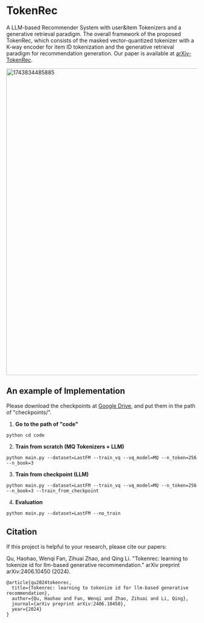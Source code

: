 # TokenRec
A LLM-based Recommender System with user&amp;item Tokenizers and a generative retrieval paradigm. The overall framework of the proposed TokenRec, which consists of the masked vector-quantized tokenizer with a K-way encoder for item ID tokenization and the generative retrieval paradigm for recommendation generation. Our paper is available at [arXiv-TokenRec](https://arxiv.org/pdf/2406.10450).

<img width="806" alt="1743834485885" src="https://github.com/user-attachments/assets/0256fa8e-ca35-41a2-abd6-75fedd4b0a20" />




## An example of Implementation

Please download the checkpoints at [Google Drive](https://drive.google.com/drive/folders/12OFUuX7a5v7khx_MZiel04N0x5prkdGy?usp=drive_link), and put them in the path of "checkpoints/".

1. **Go to the path of "code"**
```
python cd code
```


2. **Train from scratch (MQ Tokenizers + LLM)**
```
python main.py --dataset=LastFM --train_vq --vq_model=MQ --n_token=256 --n_book=3
```

3. **Train from checkpoint (LLM)**
```
python main.py --dataset=LastFM --train_vq --vq_model=MQ --n_token=256 --n_book=3 --train_from_checkpoint
```

4. **Evaluation**
```
python main.py --dataset=LastFM --no_train
```

## Citation
If this project is helpful to your research, please cite our papers:

Qu, Haohao, Wenqi Fan, Zihuai Zhao, and Qing Li. "Tokenrec: learning to tokenize id for llm-based generative recommendation." arXiv preprint arXiv:2406.10450 (2024).
```shell
@article{qu2024tokenrec,
  title={Tokenrec: learning to tokenize id for llm-based generative recommendation},
  author={Qu, Haohao and Fan, Wenqi and Zhao, Zihuai and Li, Qing},
  journal={arXiv preprint arXiv:2406.10450},
  year={2024}
}
```
